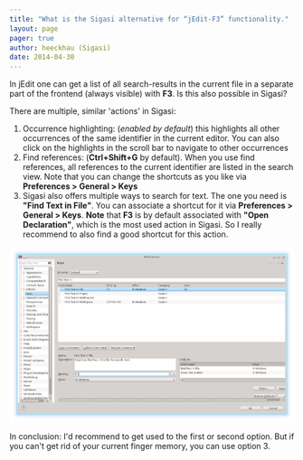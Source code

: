 ```yaml
---
title: "What is the Sigasi alternative for “jEdit-F3” functionality."
layout: page 
pager: true
author: heeckhau (Sigasi)
date: 2014-04-30
---
```

In jEdit one can get a list of all search-results in the current file in a separate part of the frontend (always visible) with **F3**. Is this also possible in Sigasi?

There are multiple, similar 'actions' in Sigasi:

1. Occurrence highlighting: (_enabled by default_) this highlights all other occurrences of the same identifier in the current editor. You can also click on the highlights in the scroll bar to navigate to other occurrences
2. Find references: (**Ctrl+Shift+G** by default). When you use find references, all references to the current identifier are listed in the search view. Note that you can change the shortcuts as you like via **Preferences > General > Keys**
3. Sigasi also offers multiple ways to search for text. The one you need is **"Find Text in File"**. You can associate a shortcut for it via **Preferences > General > Keys**.
   **Note** that **F3** is by default associated with **"Open Declaration"**, which is the most used action in Sigasi. So I really recommend to also find a good shortcut for this action.

![](images/find-text-in-file.png)

In conclusion: I'd recommend to get used to the first or second option. But if you can't get rid of your current finger memory, you can use option 3.
